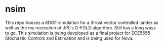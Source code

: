# nsim

This repo houses a 6DOF simulation for a thrust vector controlled lander as well as the my recreation of JPL's G-FOLD
algorithm. Still has a long ways to go. This simulation is being developed as a final project for ECE5555 Stochastic Controls
and Estimation and is being used for Nova.
